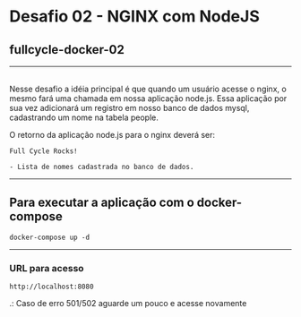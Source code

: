 # Desafio 02 - NGINX com NodeJS
## fullcycle-docker-02
---
\
Nesse desafio a idéia principal é que quando um usuário acesse o nginx, o mesmo fará uma chamada em nossa aplicação node.js. Essa aplicação por sua vez adicionará um registro em nosso banco de dados mysql, cadastrando um nome na tabela people.

O retorno da aplicação node.js para o nginx deverá ser:
```
Full Cycle Rocks!

- Lista de nomes cadastrada no banco de dados.
```
---
## Para executar a aplicação com o docker-compose
```
docker-compose up -d
```
---
### URL para acesso
```
http://localhost:8080
```
.: Caso de erro 501/502 aguarde um pouco e acesse novamente